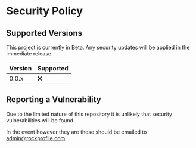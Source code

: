 # Security Policy

## Supported Versions

This project is currently in Beta. Any security updates will be applied in
the immediate release.

| Version | Supported          |
| ------- | ------------------ |
| 0.0.x   | :x:                |

## Reporting a Vulnerability

Due to the limited nature of this repository it is unlikely that security
vulnerabilities will be found.

In the event however they are these should be emailed to admin@rockprofile.com.
